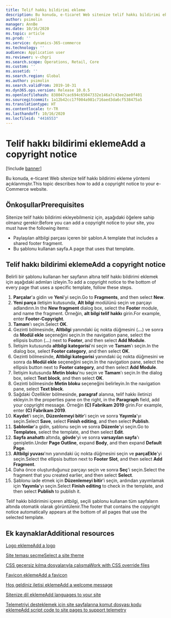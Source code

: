 ```yaml
---
title: Telif hakkı bildirimi ekleme
description: Bu konuda, e-ticaret Web sitenize telif hakkı bildirimi ekleme yöntemi açıklanmıştır.
author: psimolin
manager: AnnBe
ms.date: 10/16/2020
ms.topic: article
ms.prod: ''
ms.service: dynamics-365-commerce
ms.technology: ''
audience: Application user
ms.reviewer: v-chgri
ms.search.scope: Operations, Retail, Core
ms.custom: ''
ms.assetid: ''
ms.search.region: Global
ms.author: psimolin
ms.search.validFrom: 2019-10-31
ms.dyn365.ops.version: Release 10.0.5
ms.openlocfilehash: 838047cac694c65047332e146a7c43ee2ae0f401
ms.sourcegitcommit: 1a12b42cc17f004a981c716aed3da6cf538475a5
ms.translationtype: HT
ms.contentlocale: tr-TR
ms.lasthandoff: 10/16/2020
ms.locfileid: "4416553"
---
```

# <a name="add-a-copyright-notice"></a><span data-ttu-id="94fb7-103">Telif hakkı bildirimi ekleme</span><span class="sxs-lookup"><span data-stu-id="94fb7-103">Add a copyright notice</span></span>

[!include [banner](includes/banner.md)]

<span data-ttu-id="94fb7-104">Bu konuda, e-ticaret Web sitenize telif hakkı bildirimi ekleme yöntemi açıklanmıştır.</span><span class="sxs-lookup"><span data-stu-id="94fb7-104">This topic describes how to add a copyright notice to your e-Commerce website.</span></span>

## <a name="prerequisites"></a><span data-ttu-id="94fb7-105">Önkoşullar</span><span class="sxs-lookup"><span data-stu-id="94fb7-105">Prerequisites</span></span>

<span data-ttu-id="94fb7-106">Sitenize telif hakkı bildirimi ekleyebilmeniz için, aşağıdaki öğelere sahip olmanız gerekir:</span><span class="sxs-lookup"><span data-stu-id="94fb7-106">Before you can add a copyright notice to your site, you must have the following items:</span></span>

- <span data-ttu-id="94fb7-107">Paylaşılan altbilgi parçası içeren bir şablon.</span><span class="sxs-lookup"><span data-stu-id="94fb7-107">A template that includes a shared footer fragment.</span></span>
- <span data-ttu-id="94fb7-108">Bu şablonu kullanan sayfa.</span><span class="sxs-lookup"><span data-stu-id="94fb7-108">A page that uses that template.</span></span>

## <a name="add-a-copyright-notice"></a><span data-ttu-id="94fb7-109">Telif hakkı bildirimi ekleme</span><span class="sxs-lookup"><span data-stu-id="94fb7-109">Add a copyright notice</span></span>

<span data-ttu-id="94fb7-110">Belirli bir şablonu kullanan her sayfanın altına telif hakkı bildirimi eklemek için aşağıdaki adımları izleyin.</span><span class="sxs-lookup"><span data-stu-id="94fb7-110">To add a copyright notice to the bottom of every page that uses a specific template, follow these steps.</span></span>

1. <span data-ttu-id="94fb7-111">**Parçalar**'a gidin ve **Yeni**'yi seçin.</span><span class="sxs-lookup"><span data-stu-id="94fb7-111">Go to **Fragments**, and then select **New**.</span></span>
1. <span data-ttu-id="94fb7-112">**Yeni parça** iletişim kutusunda, **Alt bilgi** modülünü seçin ve parçayı adlandırın.</span><span class="sxs-lookup"><span data-stu-id="94fb7-112">In the **New fragment** dialog box, select the **Footer** module, and name the fragment.</span></span> <span data-ttu-id="94fb7-113">Örneğin, **alt bilgi telif hakkı** girin.</span><span class="sxs-lookup"><span data-stu-id="94fb7-113">For example, enter **Footer-Copyright**.</span></span>
1. <span data-ttu-id="94fb7-114">**Tamam**'ı seçin.</span><span class="sxs-lookup"><span data-stu-id="94fb7-114">Select **OK**.</span></span>
1. <span data-ttu-id="94fb7-115">Gezinti bölmesinde, **Altbilgi** yanındaki üç nokta düğmesini (**...**) ve sonra da **Modül ekle** seçeneğini seçin.</span><span class="sxs-lookup"><span data-stu-id="94fb7-115">In the navigation pane, select the ellipsis button (**...**) next to **Footer**, and then select **Add Module**.</span></span>
1. <span data-ttu-id="94fb7-116">İletişim kutusunda **altbilgi kategorisi**'ni seçin ve **Tamam**'ı seçin.</span><span class="sxs-lookup"><span data-stu-id="94fb7-116">In the dialog box, select **Footer category**, and then select **OK**.</span></span>
1. <span data-ttu-id="94fb7-117">Gezinti bölmesinde, **Altbilgi kategorisi** yanındaki üç nokta düğmesini ve sonra da **Modül ekle** seçeneğini seçin.</span><span class="sxs-lookup"><span data-stu-id="94fb7-117">In the navigation pane, select the ellipsis button next to **Footer category**, and then select **Add Module**.</span></span>
1. <span data-ttu-id="94fb7-118">İletişim kutusunda **Metin bloku**'nu seçin ve **Tamam**'ı seçin.</span><span class="sxs-lookup"><span data-stu-id="94fb7-118">In the dialog box, select **Text block**, and then select **OK**.</span></span>
1. <span data-ttu-id="94fb7-119">Gezinti bölmesinde **Metin bloku** seçeneğini belirleyin.</span><span class="sxs-lookup"><span data-stu-id="94fb7-119">In the navigation pane, select **Text block**.</span></span>
1. <span data-ttu-id="94fb7-120">Sağdaki Özellikler bölmesinde, **paragraf** alanına, telif hakkı iletinizi ekleyin.</span><span class="sxs-lookup"><span data-stu-id="94fb7-120">In the properties pane on the right, in the **Paragraph** field, add your copyright message.</span></span> <span data-ttu-id="94fb7-121">Örneğin **(C) Fabrikam 2019** girin.</span><span class="sxs-lookup"><span data-stu-id="94fb7-121">For example, enter **(C) Fabrikam 2019**.</span></span>
1. <span data-ttu-id="94fb7-122">**Kaydet**'i seçin, **Düzenlemeyi bitir**'i seçin ve sonra **Yayımla**'yı seçin.</span><span class="sxs-lookup"><span data-stu-id="94fb7-122">Select **Save**, select **Finish editing**, and then select **Publish**.</span></span>
1. <span data-ttu-id="94fb7-123">**Şablonlar**'a gidin, şablonu seçin ve sonra **Düzenle**'yi seçin.</span><span class="sxs-lookup"><span data-stu-id="94fb7-123">Go to **Templates**, select the template, and then select **Edit**.</span></span>
1. <span data-ttu-id="94fb7-124">**Sayfa anahattı** altında, **gövde**'yi ve sonra **varsayılan sayfa**'ı genişletin.</span><span class="sxs-lookup"><span data-stu-id="94fb7-124">Under **Page Outline**, expand **Body**, and then expand **Default Page**.</span></span>
1. <span data-ttu-id="94fb7-125">**Altbilgi yuvası**'nın yanındaki üç nokta düğmesini seçin ve **parçaEkle**'yi seçin.</span><span class="sxs-lookup"><span data-stu-id="94fb7-125">Select the ellipsis button next to **Footer Slot**, and then select **Add Fragment**.</span></span>
1. <span data-ttu-id="94fb7-126">Daha önce oluşturduğunuz parçayı seçin ve sonra **Seç**'i seçin.</span><span class="sxs-lookup"><span data-stu-id="94fb7-126">Select the fragment that you created earlier, and then select **Select**.</span></span>
1. <span data-ttu-id="94fb7-127">Şablonu iade etmek için **Düzenlemeyi bitir**'i seçin, ardından yayımlamak için **Yayımla**'yı seçin.</span><span class="sxs-lookup"><span data-stu-id="94fb7-127">Select **Finish editing** to check in the template, and then select **Publish** to publish it.</span></span>

<span data-ttu-id="94fb7-128">Telif hakkı bildirimini içeren altbilgi, seçili şablonu kullanan tüm sayfaların altında otomatik olarak görüntülenir.</span><span class="sxs-lookup"><span data-stu-id="94fb7-128">The footer that contains the copyright notice automatically appears at the bottom of all pages that use the selected template.</span></span>

## <a name="additional-resources"></a><span data-ttu-id="94fb7-129">Ek kaynaklar</span><span class="sxs-lookup"><span data-stu-id="94fb7-129">Additional resources</span></span>

[<span data-ttu-id="94fb7-130">Logo ekleme</span><span class="sxs-lookup"><span data-stu-id="94fb7-130">Add a logo</span></span>](add-logo.md)

[<span data-ttu-id="94fb7-131">Site teması seçme</span><span class="sxs-lookup"><span data-stu-id="94fb7-131">Select a site theme</span></span>](select-site-theme.md)

[<span data-ttu-id="94fb7-132">CSS geçersiz kılma dosyalarıyla çalışma</span><span class="sxs-lookup"><span data-stu-id="94fb7-132">Work with CSS override files</span></span>](css-override-files.md)

[<span data-ttu-id="94fb7-133">Favicon ekleme</span><span class="sxs-lookup"><span data-stu-id="94fb7-133">Add a favicon</span></span>](add-favicon.md)

[<span data-ttu-id="94fb7-134">Hoş geldiniz iletisi ekleme</span><span class="sxs-lookup"><span data-stu-id="94fb7-134">Add a welcome message</span></span>](add-welcome-message.md)

[<span data-ttu-id="94fb7-135">Sitenize dil ekleme</span><span class="sxs-lookup"><span data-stu-id="94fb7-135">Add languages to your site</span></span>](add-languages-to-site.md)

[<span data-ttu-id="94fb7-136">Telemetriyi desteklemek için site sayfalarına komut dosyası kodu ekleme</span><span class="sxs-lookup"><span data-stu-id="94fb7-136">Add script code to site pages to support telemetry</span></span>](add-telemetry.md)

